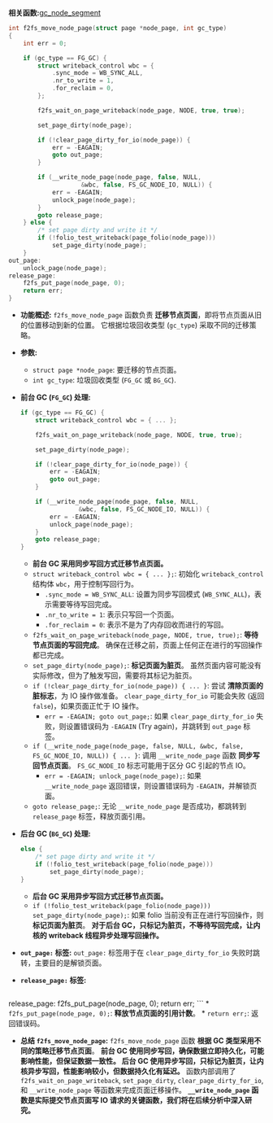 **相关函数:**[gc_node_segment](https://github.com/sigmanature/learn_os_note/blob/main/6.13.1%E5%86%85%E6%A0%B8%E6%96%87%E6%A1%A3%E6%B3%A8%E9%87%8A/fs/f2fs/gc.c/gc_node_segment.md)<br>
```c
int f2fs_move_node_page(struct page *node_page, int gc_type)
{
	int err = 0;

	if (gc_type == FG_GC) {
		struct writeback_control wbc = {
			.sync_mode = WB_SYNC_ALL,
			.nr_to_write = 1,
			.for_reclaim = 0,
		};

		f2fs_wait_on_page_writeback(node_page, NODE, true, true);

		set_page_dirty(node_page);

		if (!clear_page_dirty_for_io(node_page)) {
			err = -EAGAIN;
			goto out_page;
		}

		if (__write_node_page(node_page, false, NULL,
					&wbc, false, FS_GC_NODE_IO, NULL)) {
			err = -EAGAIN;
			unlock_page(node_page);
		}
		goto release_page;
	} else {
		/* set page dirty and write it */
		if (!folio_test_writeback(page_folio(node_page)))
			set_page_dirty(node_page);
	}
out_page:
	unlock_page(node_page);
release_page:
	f2fs_put_page(node_page, 0);
	return err;
}
```

*   **功能概述:** `f2fs_move_node_page` 函数负责 **迁移节点页面**，即将节点页面从旧的位置移动到新的位置。  它根据垃圾回收类型 (`gc_type`) 采取不同的迁移策略。

*   **参数:**
    *   `struct page *node_page`:  要迁移的节点页面。
    *   `int gc_type`:  垃圾回收类型 (`FG_GC` 或 `BG_GC`).

*   **前台 GC (`FG_GC`) 处理:**
    ```c
    if (gc_type == FG_GC) {
        struct writeback_control wbc = { ... };

        f2fs_wait_on_page_writeback(node_page, NODE, true, true);

        set_page_dirty(node_page);

        if (!clear_page_dirty_for_io(node_page)) {
            err = -EAGAIN;
            goto out_page;
        }

        if (__write_node_page(node_page, false, NULL,
                    &wbc, false, FS_GC_NODE_IO, NULL)) {
            err = -EAGAIN;
            unlock_page(node_page);
        }
        goto release_page;
    }
    ```
    *   **前台 GC 采用同步写回方式迁移节点页面。**
    *   `struct writeback_control wbc = { ... };`:  初始化 `writeback_control` 结构体 `wbc`，用于控制写回行为。
        *   `.sync_mode = WB_SYNC_ALL`:  设置为同步写回模式 (`WB_SYNC_ALL`)，表示需要等待写回完成。
        *   `.nr_to_write = 1`:  表示只写回一个页面。
        *   `.for_reclaim = 0`:  表示不是为了内存回收而进行的写回。
    *   `f2fs_wait_on_page_writeback(node_page, NODE, true, true);`:  **等待节点页面的写回完成**。  确保在迁移之前，页面上任何正在进行的写回操作都已完成。
    *   `set_page_dirty(node_page);`:  **标记页面为脏页**。  虽然页面内容可能没有实际修改，但为了触发写回，需要将其标记为脏页。
    *   `if (!clear_page_dirty_for_io(node_page)) { ... }`:  尝试 **清除页面的脏标志**，为 IO 操作做准备。 `clear_page_dirty_for_io` 可能会失败 (返回 `false`)，如果页面正忙于 IO 操作。
        *   `err = -EAGAIN; goto out_page;`:  如果 `clear_page_dirty_for_io` 失败，则设置错误码为 `-EAGAIN` (Try again)，并跳转到 `out_page` 标签。
    *   `if (__write_node_page(node_page, false, NULL, &wbc, false, FS_GC_NODE_IO, NULL)) { ... }`:  调用 `__write_node_page` 函数 **同步写回节点页面**。  `FS_GC_NODE_IO` 标志可能用于区分 GC 引起的节点 IO。
        *   `err = -EAGAIN; unlock_page(node_page);`:  如果 `__write_node_page` 返回错误，则设置错误码为 `-EAGAIN`，并解锁页面。
    *   `goto release_page;`:  无论 `__write_node_page` 是否成功，都跳转到 `release_page` 标签，释放页面引用。

*   **后台 GC (`BG_GC`) 处理:**
    ```c
    else {
        /* set page dirty and write it */
        if (!folio_test_writeback(page_folio(node_page)))
            set_page_dirty(node_page);
    }
    ```
    *   **后台 GC 采用异步写回方式迁移节点页面。**
    *   `if (!folio_test_writeback(page_folio(node_page))) set_page_dirty(node_page);`:  如果 folio 当前没有正在进行写回操作，则 **标记页面为脏页**。  **对于后台 GC，只标记为脏页，不等待写回完成，让内核的 writeback 线程异步处理写回操作。**

*   **`out_page:` 标签:**  `out_page:` 标签用于在 `clear_page_dirty_for_io` 失败时跳转，主要目的是解锁页面。

*   **`release_page:` 标签:**
    ```c
release_page:
	f2fs_put_page(node_page, 0);
	return err;
    ```
    *   `f2fs_put_page(node_page, 0);`:  **释放节点页面的引用计数**。
    *   `return err;`:  返回错误码。

*   **总结 `f2fs_move_node_page`:**  `f2fs_move_node_page` 函数 **根据 GC 类型采用不同的策略迁移节点页面**。  **前台 GC 使用同步写回，确保数据立即持久化，可能影响性能，但保证数据一致性。 后台 GC 使用异步写回，只标记为脏页，让内核异步写回，性能影响较小，但数据持久化有延迟。**  函数内部调用了 `f2fs_wait_on_page_writeback`, `set_page_dirty`, `clear_page_dirty_for_io`, 和 `__write_node_page` 等函数来完成页面迁移操作。  **`__write_node_page` 函数是实际提交节点页面写 IO 请求的关键函数，我们将在后续分析中深入研究。**
